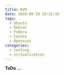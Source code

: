 ```yaml
---
title: KVM
date: 2016-09-20 15:21:35
tags:
  - Ubuntu
  - Debian
  - Fedora
  - Centos
  - Opensuse
categories:
  - testing
  - virtualization
---
```


**ToDo ...**
